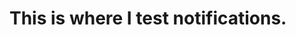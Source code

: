 <!DOCTYPE html>
<html lang="en">
<head>
    <meta charset="UTF-8">
    <meta name="viewport" content="width=device-width, initial-scale=1.0">
    <title>Notifications Testing</title>
</head>
<body>
    <h1>This is where I test notifications.</h1>
</body>
</html>